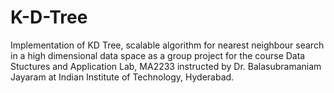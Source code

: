 # K-D-Tree
Implementation of KD Tree, scalable algorithm for nearest neighbour search in  a high dimensional data space as a group project for the course Data Stuctures and  Application Lab, MA2233 instructed by Dr. Balasubramaniam Jayaram at Indian Institute of Technology, Hyderabad.
